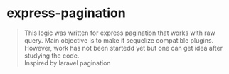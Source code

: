 # express-pagination
> This logic was written for express pagination that works with raw query. Main objective is to make it sequelize compatible plugins. However, work has not been startedd
yet but one can get idea after studying the code.<br>
> Inspired by laravel pagination
